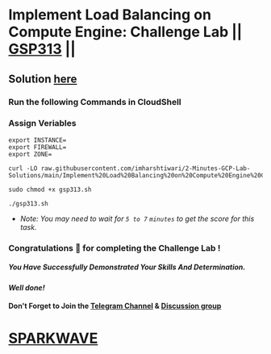 # Implement Load Balancing on Compute Engine: Challenge Lab || [GSP313](https://www.cloudskillsboost.google/focuses/10258?parent=catalog) ||

## Solution [here](https://youtu.be/Mdt29aRVa6s)

### Run the following Commands in CloudShell

### Assign Veriables
```
export INSTANCE=
export FIREWALL=
export ZONE=
```
```
curl -LO raw.githubusercontent.com/imharshtiwari/2-Minutes-GCP-Lab-Solutions/main/Implement%20Load%20Balancing%20on%20Compute%20Engine%20Challenge%20Lab/gsp313.sh

sudo chmod +x gsp313.sh

./gsp313.sh
```
* *Note: You may need to wait for `5 to 7` `minutes` to get the score for this task.*

### Congratulations 🎉 for completing the Challenge Lab !

##### *You Have Successfully Demonstrated Your Skills And Determination.*

#### *Well done!*

#### Don't Forget to Join the [Telegram Channel](https://t.me/sparkwave.01) & [Discussion group](https://t.me/sparkwave.01chats)

# [SPARKWAVE](https://www.youtube.com/@sparkwave.01)
